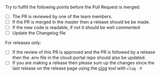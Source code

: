 Try to fulfill the following points before the Pull Request is merged:

- [ ] The PR is reviewed by one of the team members.
- [ ] If the PR is merged in the master then a release should be be made.
- [ ] If the new code is readable, if not it should be well commented
- [ ] Update the Changelog file 

For releases only:

- [ ] If the review of this PR is approved and the PR is followed by a release then the .env file 
  in the cloud-portal repo should also be updated. 
- [ ] If you are making a release then please sum up the changes since the last release on the release page using the [clog](https://github.com/clog-tool/clog-cli) tool with `clog -F`
